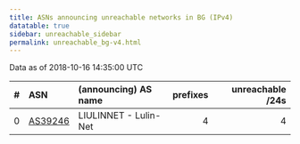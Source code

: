 ```yaml
---
title: ASNs announcing unreachable networks in BG (IPv4)
datatable: true
sidebar: unreachable_sidebar
permalink: unreachable_bg-v4.html
---
```


Data as of 2018-10-16 14:35:00 UTC


<div class="datatable-begin"></div>

|   # | ASN                                    | (announcing) AS name   |   prefixes |   unreachable /24s |
|----:|:---------------------------------------|:-----------------------|-----------:|-------------------:|
|   0 | [AS39246](unreachable_AS39246-v4.html) | LIULINNET - Lulin-Net  |          4 |                  4 |

<div class="datatable-end"></div>